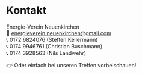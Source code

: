 # Kontakt

Energie-Verein Neuenkirchen  
📧 energieverein.neuenkirchen@gmail.com  
📞 0172 6824076 (Steffen Kellermann)  
📞 0174 9946761 (Christian Buschmann)  
📞 0174 3928563 (Nils Landwehr)  

👉 Oder einfach bei unseren Treffen vorbeischauen!
